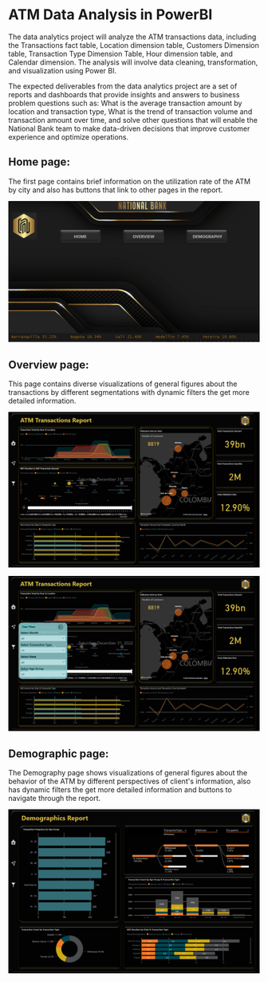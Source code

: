 # ATM Data Analysis in PowerBI
The data analytics project will analyze the ATM transactions data, including the Transactions fact table, Location dimension table, Customers Dimension table, Transaction Type Dimension Table, Hour dimension table, and Calendar dimension. The analysis will involve data cleaning, transformation, and visualization using Power BI.

The expected deliverables from the data analytics project are a set of reports and dashboards that provide insights and answers to business problem questions such as: What is the average transaction amount by location and transaction type, What is the trend of transaction volume and transaction amount over time, and solve other questions that will enable the National Bank team to make data-driven decisions that improve customer experience and optimize operations.

## Home page:
The first page contains brief information on the utilization rate of the ATM by city and also has buttons that link to other pages in the report.

![](Images/Home_Page.png)

## Overview page:
This page contains diverse visualizations of general figures about the transactions by different segmentations with dynamic filters the get more detailed information.

![](Images/Overview_Page.png)

![](Images/Overview_Filters.png)

## Demographic page:
The Demography page shows visualizations of general figures about the behavior of the ATM by different perspectives of client's information, also has dynamic filters the get more detailed information and buttons to navigate through the report.

![](Images/Demography_Page.png)
